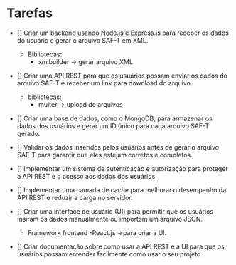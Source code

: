 # Tarefas

- [] Criar um backend usando Node.js e Express.js para receber os dados do usuário e gerar o arquivo SAF-T em XML.

  - Bibliotecas:
    - xmlbuilder -> gerar arquivo XML

- [] Criar uma API REST para que os usuários possam enviar os dados do arquivo SAF-T e receber um link para download do arquivo.

  - bibliotecas:
    - multer -> upload de arquivos

- [] Criar uma base de dados, como o MongoDB, para armazenar os dados dos usuários e gerar um ID único para cada arquivo SAF-T gerado.

- [] Validar os dados inseridos pelos usuários antes de gerar o arquivo SAF-T para garantir que eles estejam corretos e completos.

- [] Implementar um sistema de autenticação e autorização para proteger a API REST e o acesso aos dados dos usuários.

- [] Implementar uma camada de cache para melhorar o desempenho da API REST e reduzir a carga no servidor.

- [] Criar uma interface de usuário (UI) para permitir que os usuários insiram os dados manualmente ou importem um arquivo JSON.

  - Framework frontend
    -React.js ->para criar a UI.

- [] Criar documentação sobre como usar a API REST e a UI para que os usuários possam entender facilmente como usar o seu projeto.
